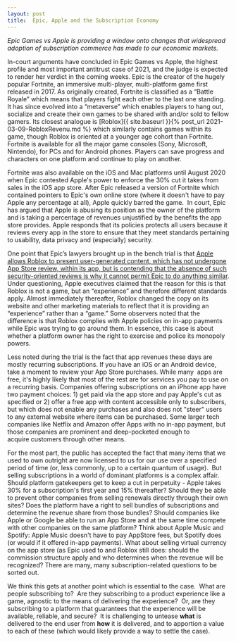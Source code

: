 ```yaml
---
layout: post
title:  Epic, Apple and the Subscription Economy
---
```


*Epic Games vs Apple is providing a window onto changes that widespread adoption of subscription commerce has made to our economic markets.* 

<!--excerpt--> 

In-court arguments have concluded in Epic Games vs Apple, the highest profile and most important antitrust case of 2021, and the judge is expected to render her verdict in the coming weeks. Epic is the creator of the hugely popular Fortnite, an immersive multi-player, multi-platform game first released in 2017. As originally created, Fortnite is classified as a “Battle Royale” which means that players fight each other to the last one standing. It has since evolved into a “metaverse” which enables players to hang out, socialize and create their own games to be shared with and/or sold to fellow gamers. Its closest analogue is [Roblox]{{ site.baseurl }}{% post_url 2021-03-09-RobloxRevenu.md %} which similarly contains games within its game, though Roblox is oriented at a younger age cohort than Fortnite.  Fortnite is available for all the major game consoles (Sony, Microsoft, Nintendo), for PCs and for Android phones. Players can save progress and characters on one platform and continue to play on another.

Fortnite was also available on the iOS and Mac platforms until August 2020 when Epic contested Apple's power to enforce the 30% cut it takes from sales in the iOS app store. After Epic released a version of Fortnite which contained pointers to Epic's own online store (where it doesn't have to pay Apple any percentage at all), Apple quickly barred the game.  In court, Epic has argued that Apple is abusing its position as the owner of the platform and is taking a percentage of revenues unjustified by the benefits the app store provides. Apple responds that its policies protects all users because it reviews every app in the store to ensure that they meet standards pertaining to usability, data privacy and (especially) security. 

One point that Epic’s lawyers brought up in the bench trial is that [Apple allows Roblox to present user-generated content, which has not undergone App Store review, within its app, but is contending that the absence of such security-oriented reviews is why it cannot permit Epic to do anything similar](https://www.washingtonpost.com/video-games/2021/05/25/epic-apple-trial-final-takeaways-fortnite-returning/). Under questioning, Apple executives claimed that the reason for this is that Roblox is not a game, but an “experience” and therefore different standards apply. Almost immediately thereafter, Roblox changed the copy on its website and other marketing materials to reflect that it is providing an “experience” rather than a “game.” Some observers noted that the difference is that Roblox complies with Apple policies on in-app payments while Epic was trying to go around them. In essence, this case is about whether a platform owner has the right to exercise and police its monopoly powers.

Less noted during the trial is the fact that app revenues these days are mostly recurring subscriptions. If you have an iOS or an Android device, take a moment to review your App Store purchases. While many  apps are free, it's highly likely that most of the rest are for services you pay to use on a recurring basis. Companies offering subscriptions on an iPhone app have two payment choices: 1) get paid via the app store and pay Apple's cut as specified or 2) offer a free app with content accessible only to subscribers, but which does not enable any purchases and also does not "steer" users to any external website where items can be purchased. Some larger tech companies like Netflix and Amazon offer Apps with no in-app payment, but those companies are prominent and deep-pocketed enough to acquire customers through other means.

For the most part, the public has accepted the fact that many items that we used to own outright are now licensed to us for our use over a specified period of time (or, less commonly, up to a certain quantum of usage).  But selling subscriptions in a world of dominant platforms is a complex affair. Should platform gatekeepers get to keep a cut in perpetuity - Apple takes 30% for a subscription's first year and 15% thereafter? Should they be able to prevent other companies from selling renewals directly through their own sites? Does the platform have a right to sell bundles of subscriptions and determine the revenue share from those bundles? Should companies like Apple or Google be able to run an App Store and at the same time compete with other companies on the same platform? Think about Apple Music and Spotify: Apple Music doesn't have to pay AppStore fees, but Spotify does (or would if it offered in-app payments). What about selling virtual currency on the app store (as Epic used to and Roblox still does: should the commission structure apply and who determines when the revenue will be recognized? There are many, many subscription-related questions to be sorted out.

We think this gets at another point which is essential to the case.  What are people subscribing to?  Are they subscribing to a product experience like a game, agnostic to the means of delivering the experience?  Or, are they subscribing to a platform that guarantees that the experience will be available, reliable, and secure?  It is challenging to untease **what** is delivered to the end user from **how** it is delivered, and to apportion a value to each of these (which would likely provide a way to settle the case).
  


